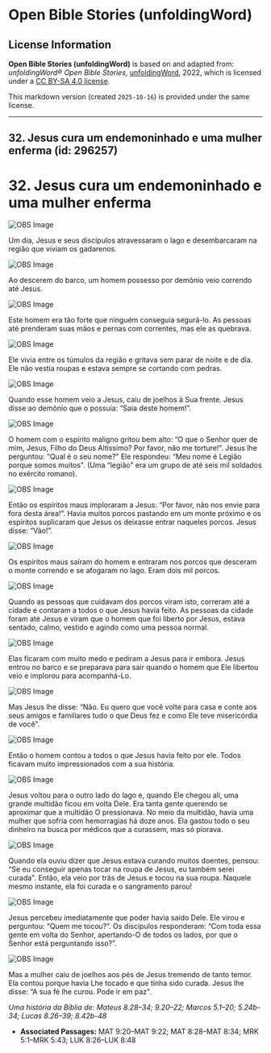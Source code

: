 # Open Bible Stories (unfoldingWord)

## License Information

**Open Bible Stories (unfoldingWord)** is based on and adapted from: _unfoldingWord® Open Bible Stories_, [unfoldingWord](https://unfoldingword.org/utw), 2022, which is licensed under a [CC BY-SA 4.0 license](https://creativecommons.org/licenses/by-sa/4.0/legalcode.en).

This markdown version (created `2025-10-16`) is provided under the same license.



--------------------------------

## 32. Jesus cura um endemoninhado e uma mulher enferma (id: 296257)

32\. Jesus cura um endemoninhado e uma mulher enferma
=====================================================

![OBS Image](https://cdn.door43.org/obs/jpg/360px/obs-en-32-01.jpg)

Um dia, Jesus e seus discípulos atravessaram o lago e desembarcaram na região que viviam os gadarenos.

![OBS Image](https://cdn.door43.org/obs/jpg/360px/obs-en-32-02.jpg)

Ao descerem do barco, um homem possesso por demônio veio correndo até Jesus.

![OBS Image](https://cdn.door43.org/obs/jpg/360px/obs-en-32-03.jpg)

Este homem era tão forte que ninguém conseguia segurá\-lo. As pessoas até prenderam suas mãos e pernas com correntes, mas ele as quebrava.

![OBS Image](https://cdn.door43.org/obs/jpg/360px/obs-en-32-04.jpg)

Ele vivia entre os túmulos da região e gritava sem parar de noite e de dia. Ele não vestia roupas e estava sempre se cortando com pedras.

![OBS Image](https://cdn.door43.org/obs/jpg/360px/obs-en-32-05.jpg)

Quando esse homem veio a Jesus, caiu de joelhos à Sua frente. Jesus disse ao demônio que o possuía: “Saia deste homem!”.

![OBS Image](https://cdn.door43.org/obs/jpg/360px/obs-en-32-06.jpg)

O homem com o espírito maligno gritou bem alto: “O que o Senhor quer de mim, Jesus, Filho do Deus Altíssimo? Por favor, não me torture!”. Jesus lhe perguntou: “Qual é o seu nome?” Ele respondeu: “Meu nome é Legião porque somos muitos". (Uma “legião” era um grupo de até seis mil soldados no exército romano).

![OBS Image](https://cdn.door43.org/obs/jpg/360px/obs-en-32-07.jpg)

Então os espíritos maus imploraram a Jesus: “Por favor, não nos envie para fora desta área!”. Havia muitos porcos pastando em um monte próximo e os espíritos suplicaram que Jesus os deixasse entrar naqueles porcos. Jesus disse: “Vão!”.

![OBS Image](https://cdn.door43.org/obs/jpg/360px/obs-en-32-08.jpg)

Os espíritos maus saíram do homem e entraram nos porcos que desceram o monte correndo e se afogaram no lago. Eram dois mil porcos.

![OBS Image](https://cdn.door43.org/obs/jpg/360px/obs-en-32-09.jpg)

Quando as pessoas que cuidavam dos porcos viram isto, correram até a cidade e contaram a todos o que Jesus havia feito. As pessoas da cidade foram até Jesus e viram que o homem que foi liberto por Jesus, estava sentado, calmo, vestido e agindo como uma pessoa normal.

![OBS Image](https://cdn.door43.org/obs/jpg/360px/obs-en-32-10.jpg)

Elas ficaram com muito medo e pediram a Jesus para ir embora. Jesus entrou no barco e se preparava para sair quando o homem que Ele libertou veio e implorou para acompanhá\-Lo.

![OBS Image](https://cdn.door43.org/obs/jpg/360px/obs-en-32-11.jpg)

Mas Jesus lhe disse: “Não. Eu quero que você volte para casa e conte aos seus amigos e familiares tudo o que Deus fez e como Ele teve misericórdia de você".

![OBS Image](https://cdn.door43.org/obs/jpg/360px/obs-en-32-12.jpg)

Então o homem contou a todos o que Jesus havia feito por ele. Todos ficavam muito impressionados com a sua história.

![OBS Image](https://cdn.door43.org/obs/jpg/360px/obs-en-32-13.jpg)

Jesus voltou para o outro lado do lago e, quando Ele chegou ali, uma grande multidão ficou em volta Dele. Era tanta gente querendo se aproximar que a multidão O pressionava. No meio da multidão, havia uma mulher que sofria com hemorragias há doze anos. Ela gastou todo o seu dinheiro na busca por médicos que a curassem, mas só piorava.

![OBS Image](https://cdn.door43.org/obs/jpg/360px/obs-en-32-14.jpg)

Quando ela ouviu dizer que Jesus estava curando muitos doentes, pensou: “Se eu conseguir apenas tocar na roupa de Jesus, eu também serei curada". Então, ela veio por trás de Jesus e tocou na sua roupa. Naquele mesmo instante, ela foi curada e o sangramento parou!

![OBS Image](https://cdn.door43.org/obs/jpg/360px/obs-en-32-15.jpg)

Jesus percebeu imediatamente que poder havia saído Dele. Ele virou e perguntou: “Quem me tocou?”. Os discípulos responderam: “Com toda essa gente em volta do Senhor, apertando\-O de todos os lados, por que o Senhor está perguntando isso?”.

![OBS Image](https://cdn.door43.org/obs/jpg/360px/obs-en-32-16.jpg)

Mas a mulher caiu de joelhos aos pés de Jesus tremendo de tanto temor. Ela contou porque havia Lhe tocado e que tinha sido curada. Jesus lhe disse: “A sua fé lhe curou. Pode ir em paz".

*Uma história da Bíblia de: Mateus 8\.28–34; 9\.20–22; Marcos 5\.1–20; 5\.24b\-34; Lucas 8\.26–39; 8\.42b\-48*

* **Associated Passages:** MAT 9:20–MAT 9:22; MAT 8:28–MAT 8:34; MRK 5:1–MRK 5:43; LUK 8:26–LUK 8:48


